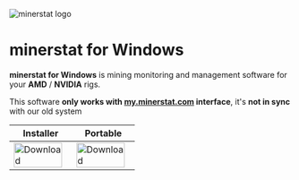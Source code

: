 ![minerstat logo](https://cdn.rawgit.com/minerstat/minerstat-asic/master/docs/logo_full.svg)

# minerstat for Windows

**minerstat for Windows** is mining monitoring and management software for your **AMD** / **NVIDIA** rigs.

This software **only works with [my.minerstat.com](https://my.minerstat.com) interface**, it's **not in sync** with our old system

| Installer | Portable |
|--|--|
| <a href='https://github.com/minerstat/minerstat-windows/releases/download/latest/minerstat-installer.msi'><img alt="Download" src="https://cdn.rawgit.com/minerstat/minerstat-asic/master/docs/button_download.svg" width="95%"></a> | <a href='https://ci.appveyor.com/api/projects/minerstat/minerstat-windows/artifacts/minerstat/bin/x86/minerstat-portable.zip'><img alt="Download" src="https://cdn.rawgit.com/minerstat/minerstat-asic/master/docs/button_download.svg" width="95%"></a> |
